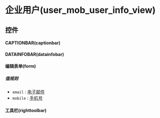 # 企业用户(user_mob_user_info_view)  <!-- {docsify-ignore-all} -->



## 控件
#### CAPTIONBAR(captionbar)
#### DATAINFOBAR(datainfobar)
#### 编辑表单(form)

##### 值规则
* `email` : [电子邮件](index/sys_value_rule_index#UsrValueRule0408061405)
* `mobile` : [手机号](index/sys_value_rule_index#UsrValueRule0408395770)
#### 工具栏(righttoolbar)


<script>
 const { createApp } = Vue
  createApp({
    data() {
      return {

      }
    }
  }).use(ElementPlus).mount('#app')
</script>